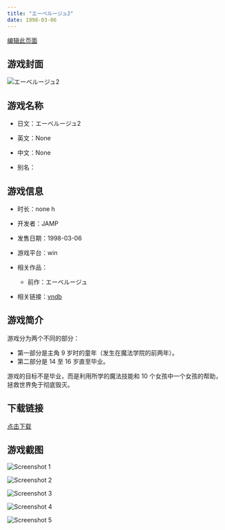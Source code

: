 ```yaml
---
title: "エーベルージュ2"
date: 1998-03-06
---
```

[编辑此页面](https://github.com/ACG-3/ADV3-source/blob/main/source/_posts/games/%E3%82%A8%E3%83%BC%E3%83%99%E3%83%AB%E3%83%BC%E3%82%B8%E3%83%A52.md)

## 游戏封面

![エーベルージュ2](https%3A//pan.timero.xyz/onedrive/img_lib_001/%E3%82%A8%E3%83%BC%E3%83%99%E3%83%AB%E3%83%BC%E3%82%B8%E3%83%A52_cover.avif)


## 游戏名称

- 日文：エーベルージュ2
- 英文：None
- 中文：None

- 别名：


## 游戏信息

- 时长：none h
- 开发者：JAMP
- 发售日期：1998-03-06
- 游戏平台：win
- 相关作品：
   - 前作：エーベルージュ

- 相关链接：[vndb](https://vndb.org/v26068)


## 游戏简介

游戏分为两个不同的部分：
- 第一部分是主角 9 岁时的童年（发生在魔法学院的前两年）。
- 第二部分是 14 至 16 岁直至毕业。

游戏的目标不是毕业，而是利用所学的魔法技能和 10 个女孩中一个女孩的帮助，拯救世界免于彻底毁灭。




## 下载链接

[点击下载](https://pan.timero.xyz/onedrive/adv_lib_001/%E3%82%A8%E3%83%BC%E3%83%99%E3%83%AB%E3%83%BC%E3%82%B8%E3%83%A52)


## 游戏截图


![Screenshot 1](https%3A//pan.timero.xyz/onedrive/img_lib_001/%E3%82%A8%E3%83%BC%E3%83%99%E3%83%AB%E3%83%BC%E3%82%B8%E3%83%A52_Screenshot_1.avif)

![Screenshot 2](https%3A//pan.timero.xyz/onedrive/img_lib_001/%E3%82%A8%E3%83%BC%E3%83%99%E3%83%AB%E3%83%BC%E3%82%B8%E3%83%A52_Screenshot_2.avif)

![Screenshot 3](https%3A//pan.timero.xyz/onedrive/img_lib_001/%E3%82%A8%E3%83%BC%E3%83%99%E3%83%AB%E3%83%BC%E3%82%B8%E3%83%A52_Screenshot_3.avif)

![Screenshot 4](https%3A//pan.timero.xyz/onedrive/img_lib_001/%E3%82%A8%E3%83%BC%E3%83%99%E3%83%AB%E3%83%BC%E3%82%B8%E3%83%A52_Screenshot_4.avif)

![Screenshot 5](https%3A//pan.timero.xyz/onedrive/img_lib_001/%E3%82%A8%E3%83%BC%E3%83%99%E3%83%AB%E3%83%BC%E3%82%B8%E3%83%A52_Screenshot_5.avif)

